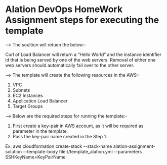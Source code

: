 # Alation DevOps HomeWork Assignment steps for executing the template

--> The soultion will retuen the below:-

Curl of Load Balancer will  return a “Hello World” and the instance identifier id that is being served by one of the web servers.
Removal of either one web servers should automatically fail over to the other server. 

--> The template will create the following resources in the AWS:-
1. VPC
2. Subnets
3. EC2 Instances
4. Application Load Balancer
5. Target Groups

--> Below are the required steps for running the template:-
1. First create a key-pair in AWS account, as it will be required as parameter in the template.
2. Pass the key-pair name created in the Step 1.



Ex. aws cloudformation create-stack --stack-name alation-assignment-solution --template-body file://template_alation.yml --parameters SSHKeyName=KeyPairName

